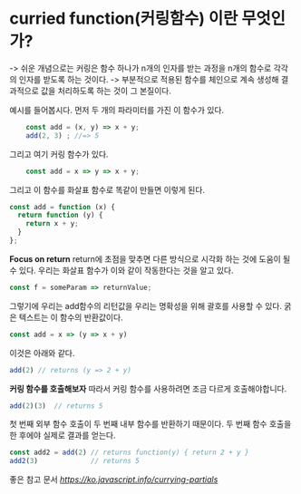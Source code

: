 # curried function(커링함수) 이란 무엇인가?
-> 쉬운 개념으로는 커링은 함수 하나가 n개의 인자를 받는 과정을 n개의 함수로 각각의 인자를 받도록 하는 것이다.
-> 부분적으로 적용된 함수를 체인으로 계속 생성해 결과적으로 값을 처리하도록 하는 것이 그 본질이다. 


예시를 들어봅시다. 
먼저 두 개의 파라미터를 가진 이 함수가 있다. 
```javascript
    const add = (x, y) => x + y; 
    add(2, 3) ; //=> 5
```

그리고 여기 커링 함수가 있다.   
```javascript
    const add = x => y => x + y;
```   

그리고 이 함수를 화살표 함수로 똑같이 만들면 이렇게 된다.

```javascript
const add = function (x) {
  return function (y) {
    return x + y;
  }
};
```   

**Focus on return**
return에 초점을 맞추면 다른 방식으로 시각화 하는 것에 도움이 될 수 있다. 
우리는 화살표 함수가 이와 같이 작동한다는 것을 알고 있다. 

```javascript
const f = someParam => returnValue;
```   

그렇기에 우리는  add함수의 리턴값을 우리는 명확성을 위해 괄호를 사용할 수 있다. 
굵은 텍스트는 이 함수의 반환값이다. 

```javascript
const add = x => (y => x + y)
```
이것은 아래와 같다. 

```javascript
add(2) // returns (y => 2 + y)
```  

   
**커링 함수를 호출해보자**
따라서 커링 함수를 사용하려면 조금 다르게 호출해야합니다.

```javascript
add(2)(3)  // returns 5
```

첫 번째 외부 함수 호출이 두 번째 내부 함수를 반환하기 때문이다. 
두 번째 함수 호출을 한 후에야 실제로 결과를 얻는다. 

```javascript
const add2 = add(2) // returns function(y) { return 2 + y }
add2(3)             // returns 5
```

좋은 참고 문서 
*https://ko.javascript.info/currying-partials*